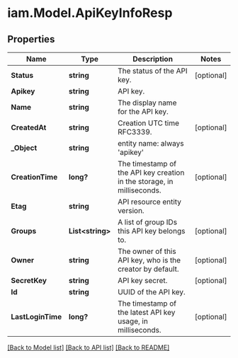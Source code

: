 # iam.Model.ApiKeyInfoResp
## Properties

Name | Type | Description | Notes
------------ | ------------- | ------------- | -------------
**Status** | **string** | The status of the API key. | [optional] 
**Apikey** | **string** | API key. | 
**Name** | **string** | The display name for the API key. | 
**CreatedAt** | **string** | Creation UTC time RFC3339. | [optional] 
**_Object** | **string** | entity name: always &#39;apikey&#39; | 
**CreationTime** | **long?** | The timestamp of the API key creation in the storage, in milliseconds. | [optional] 
**Etag** | **string** | API resource entity version. | 
**Groups** | **List&lt;string&gt;** | A list of group IDs this API key belongs to. | [optional] 
**Owner** | **string** | The owner of this API key, who is the creator by default. | [optional] 
**SecretKey** | **string** | API key secret. | [optional] 
**Id** | **string** | UUID of the API key. | 
**LastLoginTime** | **long?** | The timestamp of the latest API key usage, in milliseconds. | [optional] 

[[Back to Model list]](../README.md#documentation-for-models) [[Back to API list]](../README.md#documentation-for-api-endpoints) [[Back to README]](../README.md)

